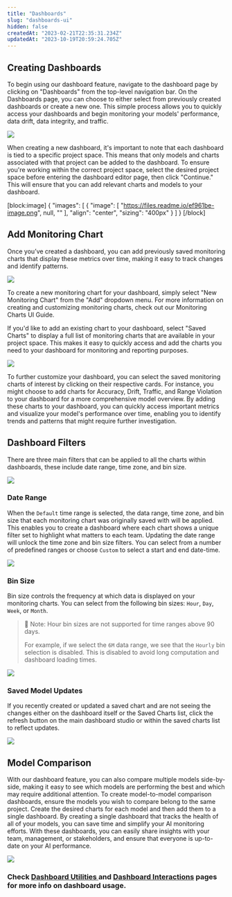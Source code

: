 ```yaml
---
title: "Dashboards"
slug: "dashboards-ui"
hidden: false
createdAt: "2023-02-21T22:35:31.234Z"
updatedAt: "2023-10-19T20:59:24.705Z"
---
```

## Creating Dashboards

To begin using our dashboard feature, navigate to the dashboard page by clicking on "Dashboards" from the top-level navigation bar. On the Dashboards page, you can choose to either select from previously created dashboards or create a new one. This simple process allows you to quickly access your dashboards and begin monitoring your models' performance, data drift, data integrity, and traffic.

![](https://files.readme.io/570614f-image.png)

When creating a new dashboard, it's important to note that each dashboard is tied to a specific project space. This means that only models and charts associated with that project can be added to the dashboard. To ensure you're working within the correct project space, select the desired project space before entering the dashboard editor page, then click "Continue." This will ensure that you can add relevant charts and models to your dashboard.

[block:image]
{
  "images": [
    {
      "image": [
        "https://files.readme.io/ef961be-image.png",
        null,
        ""
      ],
      "align": "center",
      "sizing": "400px"
    }
  ]
}
[/block]



## Add Monitoring Chart

Once you’ve created a dashboard, you can add previously saved monitoring charts that display these metrics over time, making it easy to track changes and identify patterns.

![](https://files.readme.io/b862277-image.png)

To create a new monitoring chart for your dashboard, simply select "New Monitoring Chart" from the "Add" dropdown menu. For more information on creating and customizing monitoring charts, check out our Monitoring Charts UI Guide.

If you'd like to add an existing chart to your dashboard, select "Saved Charts" to display a full list of monitoring charts that are available in your project space. This makes it easy to quickly access and add the charts you need to your dashboard for monitoring and reporting purposes.

![](https://files.readme.io/2c3857c-image.png)

To further customize your dashboard, you can select the saved monitoring charts of interest by clicking on their respective cards. For instance, you might choose to add charts for Accuracy, Drift, Traffic, and Range Violation to your dashboard for a more comprehensive model overview. By adding these charts to your dashboard, you can quickly access important metrics and visualize your model's performance over time, enabling you to identify trends and patterns that might require further investigation.

## Dashboard Filters

There are three main filters that can be applied to all the charts within dashboards, these include date range, time zone, and bin size. 

![](https://files.readme.io/0795752-image.png)

### Date Range

When the `Default` time range is selected, the data range, time zone, and bin size that each monitoring chart was originally saved with will be applied. This enables you to create a dashboard where each chart shows a unique filter set to highlight what matters to each team. Updating the date range will unlock the time zone and bin size filters. You can select from a number of predefined ranges or choose `Custom` to select a start and end date-time.

![](https://files.readme.io/960262c-image.png)

### Bin Size

Bin size controls the frequency at which data is displayed on your monitoring charts. You can select from the following bin sizes: `Hour`, `Day`, `Week`, or `Month`. 

> 📘 Note: Hour bin sizes are not supported for time ranges above 90 days.
> 
> For example, if we select the `6M` data range, we see that the `Hourly` bin selection is disabled. This is disabled to avoid long computation and dashboard loading times.

![](https://files.readme.io/93f7576-image.png)

### Saved Model Updates

If you recently created or updated a saved chart and are not seeing the changes either on the dashboard itself or the Saved Charts list, click the refresh button on the main dashboard studio or within the saved charts list to reflect updates.

![](https://files.readme.io/706c198-image.png)

## Model Comparison

With our dashboard feature, you can also compare multiple models side-by-side, making it easy to see which models are performing the best and which may require additional attention. To create model-to-model comparison dashboards, ensure the models you wish to compare belong to the same project. Create the desired charts for each model and then add them to a single dashboard. By creating a single dashboard that tracks the health of all of your models, you can save time and simplify your AI monitoring efforts. With these dashboards, you can easily share insights with your team, management, or stakeholders, and ensure that everyone is up-to-date on your AI performance.

![](https://files.readme.io/33b97ae-image.png)

### Check [Dashboard Utilities ](doc:dashboard-utilities)and [Dashboard Interactions](doc:dashboard-interactions) pages for more info on dashboard usage.